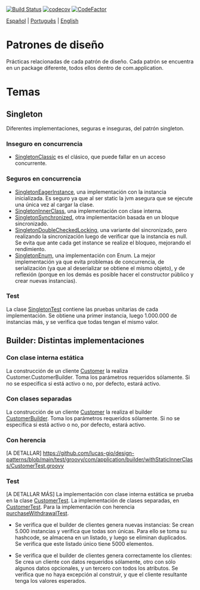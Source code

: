 [![Build Status](https://travis-ci.com/lucas-gio/design-patterns.svg?branch=main)](https://travis-ci.com/lucas-gio/design-patterns)
[![codecov](https://codecov.io/gh/lucas-gio/design-patterns/branch/main/graph/badge.svg?token=UMXLTH54H4)](https://codecov.io/gh/lucas-gio/design-patterns)
[![CodeFactor](https://www.codefactor.io/repository/github/lucas-gio/design-patterns/badge)](https://www.codefactor.io/repository/github/lucas-gio/design-patterns)

<p align="left">
  <a href="#">Español</a> |
  <a href="https://github.com/lucas-gio/design-patterns/blob/main/lang/pt/README.md">Português</a> |
  <a href="https://github.com/lucas-gio/design-patterns/blob/main/lang/en/README.md">English</a> 
</p>

# Patrones de diseño 
Prácticas relacionadas de cada patrón de diseño.
Cada patrón se encuentra en un package diferente, todos ellos dentro de com.application.

# Temas
## Singleton 
Diferentes implementaciones, seguras e inseguras, del patrón singleton.

### Inseguro en concurrencia
* [SingletonClassic](../main/main/java/com/application/singleton/SingletonClassic.java) es el clásico, que puede fallar en un acceso concurrente.

### Seguros en concurrencia
* [SingletonEagerInstance](../main/main/java/com/application/singleton/SingletonEagerInstance.java), una implementación con la instancia inicializada. Es seguro ya que al ser static la jvm asegura que se ejecute una única vez al cargar la clase.
* [SingletonInnerClass](../main/main/java/com/application/singleton/SingletonInnerClass.java), una implementación con clase interna.
* [SingletonSynchronized](../main/main/java/com/application/singleton/SingletonSynchronized.java), otra implementación basada en un bloque sincronizado.
* [SingletonDoubleCheckedLocking](../main/main/java/com/application/singleton/SingletonDoubleCheckedLocking.java), una variante del sincronizado, pero realizando la sincronización luego de verificar que la instancia es null. Se evita que ante cada get instance se realize el bloqueo, mejorando el rendimiento.
* [SingletonEnum](../main/main/java/com/application/singleton/SingletonEnum.java), una implementación con Enum. La mejor implementación ya que evita problemas de concurrencia, de serialización (ya que al deserializar se obtiene el mismo objeto), y de reflexión (porque en los demás es posible hacer el constructor público y crear nuevas instancias).

### Test
La clase [SingletonTest](../main/test/groovy/com/application/singleton/SingletonTest.groovy) contiene las pruebas unitarias de cada implementación. Se obtiene una primer instancia, luego 1.000.000 de instancias más, y se verifica que todas tengan el mismo valor.

## Builder: Distintas implementaciones
### Con clase interna estática
La construcción de un cliente [Customer](../main/main/java/com/application/builder/withStaticInnerClass/Customer.java) la realiza Customer.CustomerBuilder. Toma los parámetros requeridos sólamente. Si no se especifica si está activo o no, por defecto, estará activo.

### Con clases separadas
La construcción de un cliente [Customer](../main/main/java/com/application/builder/withSeparatedClasses/Customer.java) la realiza el builder [CustomerBuilder](../main/main/java/com/application/builder/withSeparatedClasses/CustomerBuilder.java). Toma los parámetros requeridos sólamente. Si no se especifica si está activo o no, por defecto, estará activo.

### Con herencia
[A DETALLAR]
https://github.com/lucas-gio/design-patterns/blob/main/test/groovy/com/application/builder/withStaticInnerClass/CustomerTest.groovy

### Test
[A DETALLAR MÁS]
La implementación con clase interna estática se prueba en la clase [CustomerTest](../main/test/groovy/com/application/builder/withStaticInnerClass/CustomerTest.groovy). La implementación de clases separadas, en [CustomerTest](../main/test/groovy/com/application/builder/withSeparatedClasses/CustomerTest.groovy). Para la implementación con herencia [purchaseWithdrawalTest](../main/test/groovy/com/application/builder/withInheritanceStaticInnerClass/purchaseWithdrawalTest.groovy).
* Se verifica que el builder de clientes genera nuevas instancias: Se crean 5.000 instancias y verifica que todas son únicas. Para ello se toma su hashcode, se almacena en un listado, y luego se eliminan duplicados. Se verifica que este listado único tiene 5000 elementos.

* Se verifica que el builder de clientes genera correctamente los clientes: Se crea un cliente con datos requeridos sólamente, otro con sólo algunos datos opcionales, y un tercero con todos los atributos. Se verifica que no haya excepción al construir, y que el cliente resultante tenga los valores esperados.


